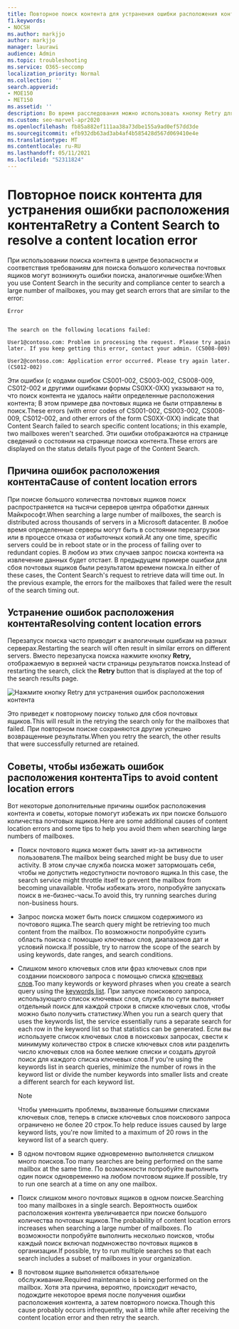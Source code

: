 ```yaml
---
title: Повторное поиск контента для устранения ошибки расположения контента
f1.keywords:
- NOCSH
ms.author: markjjo
author: markjjo
manager: laurawi
audience: Admin
ms.topic: troubleshooting
ms.service: O365-seccomp
localization_priority: Normal
ms.collection: ''
search.appverid:
- MOE150
- MET150
ms.assetid: ''
description: Во время расследования можно использовать кнопку Retry для разрешения поиска контента с ошибками расположения контента.
ms.custom: seo-marvel-apr2020
ms.openlocfilehash: fb85a882ef111aa38a73dbe155a9ad0ef57dd3de
ms.sourcegitcommit: efb932db63ad3ab4af4b585428d567d069410e4e
ms.translationtype: MT
ms.contentlocale: ru-RU
ms.lasthandoff: 05/11/2021
ms.locfileid: "52311824"
---
```

# <a name="retry-a-content-search-to-resolve-a-content-location-error"></a><span data-ttu-id="bdc4c-103">Повторное поиск контента для устранения ошибки расположения контента</span><span class="sxs-lookup"><span data-stu-id="bdc4c-103">Retry a Content Search to resolve a content location error</span></span>

<span data-ttu-id="bdc4c-104">При использовании поиска контента в центре безопасности и соответствия требованиям для поиска большого количества почтовых ящиков могут возникнуть ошибки поиска, аналогичные ошибке:</span><span class="sxs-lookup"><span data-stu-id="bdc4c-104">When you use Content Search in the security and compliance center to search a large number of mailboxes, you may get search errors that are similar to the  error:</span></span>

```text
Error


The search on the following locations failed:

User1@contoso.com: Problem in processing the request. Please try again later. If you keep getting this error, contact your admin. (CS008-009)

User2@contoso.com: Application error occurred. Please try again later. (CS012-002)
```

<span data-ttu-id="bdc4c-105">Эти ошибки (с кодами ошибок CS001-002, CS003-002, CS008-009, CS012-002 и другими ошибками формы CS0XX-0XX) указывают на то, что поиск контента не удалось найти определенные расположения контента; В этом примере два почтовых ящика не были отправлены в поиск.</span><span class="sxs-lookup"><span data-stu-id="bdc4c-105">These errors (with error codes of CS001-002, CS003-002, CS008-009, CS012-002, and other errors of the form CS0XX-0XX) indicate that Content Search failed to search specific content locations; in this example, two mailboxes weren't searched.</span></span> <span data-ttu-id="bdc4c-106">Эти ошибки отображаются на странице сведений о состоянии на странице поиска контента.</span><span class="sxs-lookup"><span data-stu-id="bdc4c-106">These errors are displayed on the status details flyout page of the Content Search.</span></span>

## <a name="cause-of-content-location-errors"></a><span data-ttu-id="bdc4c-107">Причина ошибок расположения контента</span><span class="sxs-lookup"><span data-stu-id="bdc4c-107">Cause of content location errors</span></span>

<span data-ttu-id="bdc4c-108">При поиске большого количества почтовых ящиков поиск распространяется на тысячи серверов центра обработки данных Майкрософт.</span><span class="sxs-lookup"><span data-stu-id="bdc4c-108">When searching a large number of mailboxes, the search is distributed across thousands of servers in a Microsoft datacenter.</span></span> <span data-ttu-id="bdc4c-109">В любое время определенные серверы могут быть в состоянии перезагрузки или в процессе отказа от избыточных копий.</span><span class="sxs-lookup"><span data-stu-id="bdc4c-109">At any one time, specific servers could be in reboot state or in the process of failing over to redundant copies.</span></span> <span data-ttu-id="bdc4c-110">В любом из этих случаев запрос поиска контента на извлечение данных будет отстает. В предыдущем примере ошибки для сбоя почтовых ящиков были результатом времени поиска.</span><span class="sxs-lookup"><span data-stu-id="bdc4c-110">In either of these cases, the Content Search's request to retrieve data will time out. In the previous example, the errors for the mailboxes that failed were the result of the search timing out.</span></span>

## <a name="resolving-content-location-errors"></a><span data-ttu-id="bdc4c-111">Устранение ошибок расположения контента</span><span class="sxs-lookup"><span data-stu-id="bdc4c-111">Resolving content location errors</span></span>

<span data-ttu-id="bdc4c-112">Перезапуск поиска часто приводит к аналогичным ошибкам на разных серверах.</span><span class="sxs-lookup"><span data-stu-id="bdc4c-112">Restarting the search will often result in similar errors on different servers.</span></span> <span data-ttu-id="bdc4c-113">Вместо перезапуска поиска нажмите кнопку **Retry,** отображаемую в верхней части страницы результатов поиска.</span><span class="sxs-lookup"><span data-stu-id="bdc4c-113">Instead of restarting the search, click the **Retry** button that is displayed at the top of the search results page.</span></span>

![Нажмите кнопку Retry для устранения ошибок расположения контента](../media/retrycontentsearch3.png)

<span data-ttu-id="bdc4c-115">Это приведет к повторному поиску только для сбоя почтовых ящиков.</span><span class="sxs-lookup"><span data-stu-id="bdc4c-115">This will result in the retrying the search only for the mailboxes that failed.</span></span> <span data-ttu-id="bdc4c-116">При повторном поиске сохраняются другие успешно возвращенные результаты.</span><span class="sxs-lookup"><span data-stu-id="bdc4c-116">When you retry the search, the other results that were successfully returned are retained.</span></span>

## <a name="tips-to-avoid-content-location-errors"></a><span data-ttu-id="bdc4c-117">Советы, чтобы избежать ошибок расположения контента</span><span class="sxs-lookup"><span data-stu-id="bdc4c-117">Tips to avoid content location errors</span></span>

<span data-ttu-id="bdc4c-118">Вот некоторые дополнительные причины ошибок расположения контента и советы, которые помогут избежать их при поиске большого количества почтовых ящиков.</span><span class="sxs-lookup"><span data-stu-id="bdc4c-118">Here are some additional causes of content location errors and some tips to help you avoid them when searching large numbers of mailboxes.</span></span>

- <span data-ttu-id="bdc4c-119">Поиск почтового ящика может быть занят из-за активности пользователя.</span><span class="sxs-lookup"><span data-stu-id="bdc4c-119">The mailbox being searched might be busy due to user activity.</span></span> <span data-ttu-id="bdc4c-120">В этом случае служба поиска может затормошать себя, чтобы не допустить недоступности почтового ящика.</span><span class="sxs-lookup"><span data-stu-id="bdc4c-120">In this case, the search service might throttle itself to prevent the mailbox from becoming unavailable.</span></span> <span data-ttu-id="bdc4c-121">Чтобы избежать этого, попробуйте запускать поиск в не-бизнес-часы.</span><span class="sxs-lookup"><span data-stu-id="bdc4c-121">To avoid this, try running searches during non-business hours.</span></span>

- <span data-ttu-id="bdc4c-122">Запрос поиска может быть поиск слишком содержимого из почтового ящика.</span><span class="sxs-lookup"><span data-stu-id="bdc4c-122">The search query might be retrieving too much content from the mailbox.</span></span> <span data-ttu-id="bdc4c-123">По возможности попробуйте сузить область поиска с помощью ключевых слов, диапазонов дат и условий поиска.</span><span class="sxs-lookup"><span data-stu-id="bdc4c-123">If possible, try to narrow the scope of the search by using keywords, date ranges, and search conditions.</span></span>

- <span data-ttu-id="bdc4c-124">Слишком много ключевых слов или фраз ключевых слов при создании поискового запроса с помощью списка [ключевых слов](view-keyword-statistics-for-content-search.md#get-keyword-statistics-for-searches).</span><span class="sxs-lookup"><span data-stu-id="bdc4c-124">Too many keywords or keyword phrases when you create a search query using the [keywords list](view-keyword-statistics-for-content-search.md#get-keyword-statistics-for-searches).</span></span> <span data-ttu-id="bdc4c-125">При запуске поискового запроса, использующего список ключевых слов, служба по сути выполняет отдельный поиск для каждой строки в списке ключевых слов, чтобы можно было получить статистику.</span><span class="sxs-lookup"><span data-stu-id="bdc4c-125">When you run a search query that uses the keywords list, the service essentially runs a separate search for each row in the keyword list so that statistics can be generated.</span></span> <span data-ttu-id="bdc4c-126">Если вы используете список ключевых слов в поисковых запросах, свести к минимуму количество строк в списке ключевых слов или разделить число ключевых слов на более мелкие списки и создать другой поиск для каждого списка ключевых слов.</span><span class="sxs-lookup"><span data-stu-id="bdc4c-126">If you're using the keywords list in search queries, minimize the number of rows in the keyword list or divide the number keywords into smaller lists and create a different search for each keyword list.</span></span>

  > [!NOTE]
  > <span data-ttu-id="bdc4c-127">Чтобы уменьшить проблемы, вызванные большими списками ключевых слов, теперь в списке ключевых слов поискового запроса ограничено не более 20 строк.</span><span class="sxs-lookup"><span data-stu-id="bdc4c-127">To help reduce issues caused by large keyword lists, you're now limited to a maximum of 20 rows in the keyword list of a search query.</span></span>

- <span data-ttu-id="bdc4c-128">В одном почтовом ящике одновременно выполняется слишком много поисков.</span><span class="sxs-lookup"><span data-stu-id="bdc4c-128">Too many searches are being performed on the same mailbox at the same time.</span></span> <span data-ttu-id="bdc4c-129">По возможности попробуйте выполнить один поиск одновременно на любом почтовом ящике.</span><span class="sxs-lookup"><span data-stu-id="bdc4c-129">If possible, try to run one search at a time on any one mailbox.</span></span>

- <span data-ttu-id="bdc4c-130">Поиск слишком много почтовых ящиков в одном поиске.</span><span class="sxs-lookup"><span data-stu-id="bdc4c-130">Searching too many mailboxes in a single search.</span></span> <span data-ttu-id="bdc4c-131">Вероятность ошибок расположения контента увеличивается при поиске большого количества почтовых ящиков.</span><span class="sxs-lookup"><span data-stu-id="bdc4c-131">The probability of content location errors increases when searching a large number of mailboxes.</span></span> <span data-ttu-id="bdc4c-132">По возможности попробуйте выполнить несколько поисков, чтобы каждый поиск включал подмножество почтовых ящиков в организации.</span><span class="sxs-lookup"><span data-stu-id="bdc4c-132">If possible, try to run multiple searches so that each search includes a subset of  mailboxes in your organization.</span></span>

- <span data-ttu-id="bdc4c-133">В почтовом ящике выполняется обязательное обслуживание.</span><span class="sxs-lookup"><span data-stu-id="bdc4c-133">Required maintenance is being performed on the mailbox.</span></span> <span data-ttu-id="bdc4c-134">Хотя эта причина, вероятно, происходит нечасто, подождите некоторое время после получения ошибки расположения контента, а затем повторного поиска.</span><span class="sxs-lookup"><span data-stu-id="bdc4c-134">Though this cause probably occurs infrequently, wait a little while after receiving the content location error and then retry the search.</span></span>

